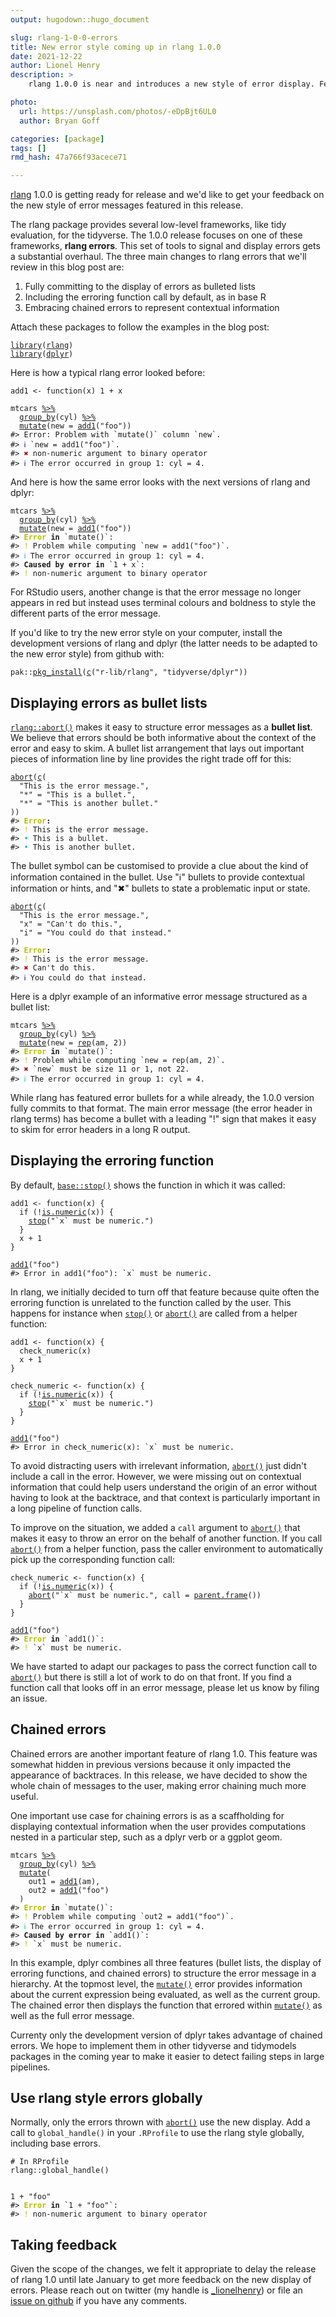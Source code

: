 ```yaml
---
output: hugodown::hugo_document

slug: rlang-1-0-0-errors
title: New error style coming up in rlang 1.0.0
date: 2021-12-22
author: Lionel Henry
description: >
    rlang 1.0.0 is near and introduces a new style of error display. Feedback welcome!

photo:
  url: https://unsplash.com/photos/-eDpBjt6UL0
  author: Bryan Goff

categories: [package]
tags: []
rmd_hash: 47a766f93acece71

---
```


<!--
TODO:
* [x] Look over / edit the post's title in the yaml
* [x] Edit (or delete) the description; note this appears in the Twitter card
* [x] Pick category and tags (see existing with [`hugodown::tidy_show_meta()`](https://rdrr.io/pkg/hugodown/man/use_tidy_post.html))
* [x] Find photo & update yaml metadata
* [x] Create `thumbnail-sq.jpg`; height and width should be equal
* [x] Create `thumbnail-wd.jpg`; width should be >5x height
* [x] [`hugodown::use_tidy_thumbnails()`](https://rdrr.io/pkg/hugodown/man/use_tidy_post.html)
* [x] Add intro sentence, e.g. the standard tagline for the package
* [/] [`usethis::use_tidy_thanks()`](https://usethis.r-lib.org/reference/use_tidy_thanks.html)
-->

[rlang](https://rlang.r-lib.org/) 1.0.0 is getting ready for release and we'd like to get your feedback on the new style of error messages featured in this release.

The rlang package provides several low-level frameworks, like tidy evaluation, for the tidyverse. The 1.0.0 release focuses on one of these frameworks, **rlang errors**. This set of tools to signal and display errors gets a substantial overhaul. The three main changes to rlang errors that we'll review in this blog post are:

1.  Fully committing to the display of errors as bulleted lists
2.  Including the erroring function call by default, as in base R
3.  Embracing chained errors to represent contextual information

Attach these packages to follow the examples in the blog post:

<div class="highlight">

<pre class='chroma'><code class='language-r' data-lang='r'><span class='kr'><a href='https://rdrr.io/r/base/library.html'>library</a></span><span class='o'>(</span><span class='nv'><a href='https://rlang.r-lib.org'>rlang</a></span><span class='o'>)</span>
<span class='kr'><a href='https://rdrr.io/r/base/library.html'>library</a></span><span class='o'>(</span><span class='nv'><a href='https://dplyr.tidyverse.org'>dplyr</a></span><span class='o'>)</span></code></pre>

</div>

Here is how a typical rlang error looked before:

<div class="highlight">

<pre class='chroma'><code class='language-r' data-lang='r'><span class='nv'>add1</span> <span class='o'>&lt;-</span> <span class='kr'>function</span><span class='o'>(</span><span class='nv'>x</span><span class='o'>)</span> <span class='m'>1</span> <span class='o'>+</span> <span class='nv'>x</span>

<span class='nv'>mtcars</span> <span class='o'><a href='https://magrittr.tidyverse.org/reference/pipe.html'>%&gt;%</a></span>
  <span class='nf'><a href='https://dplyr.tidyverse.org/reference/group_by.html'>group_by</a></span><span class='o'>(</span><span class='nv'>cyl</span><span class='o'>)</span> <span class='o'><a href='https://magrittr.tidyverse.org/reference/pipe.html'>%&gt;%</a></span>
  <span class='nf'><a href='https://dplyr.tidyverse.org/reference/mutate.html'>mutate</a></span><span class='o'>(</span>new <span class='o'>=</span> <span class='nf'><a href='https://rdrr.io/r/stats/add1.html'>add1</a></span><span class='o'>(</span><span class='s'>"foo"</span><span class='o'>)</span><span class='o'>)</span>
<span class='c'>#&gt; Error: Problem with `mutate()` column `new`.</span>
<span class='c'>#&gt; <span style='color: #0000BB;'>ℹ</span> `new = add1("foo")`.</span>
<span class='c'>#&gt; <span style='color: #BB0000;'>✖</span> non-numeric argument to binary operator</span>
<span class='c'>#&gt; <span style='color: #0000BB;'>ℹ</span> The error occurred in group 1: cyl = 4.</span></code></pre>

</div>

And here is how the same error looks with the next versions of rlang and dplyr:

<div class="highlight">

<pre class='chroma'><code class='language-r' data-lang='r'><span class='nv'>mtcars</span> <span class='o'><a href='https://magrittr.tidyverse.org/reference/pipe.html'>%&gt;%</a></span>
  <span class='nf'><a href='https://dplyr.tidyverse.org/reference/group_by.html'>group_by</a></span><span class='o'>(</span><span class='nv'>cyl</span><span class='o'>)</span> <span class='o'><a href='https://magrittr.tidyverse.org/reference/pipe.html'>%&gt;%</a></span>
  <span class='nf'><a href='https://dplyr.tidyverse.org/reference/mutate.html'>mutate</a></span><span class='o'>(</span>new <span class='o'>=</span> <span class='nf'><a href='https://rdrr.io/r/stats/add1.html'>add1</a></span><span class='o'>(</span><span class='s'>"foo"</span><span class='o'>)</span><span class='o'>)</span>
<span class='c'>#&gt; <span style='color: #BBBB00; font-weight: bold;'>Error</span><span style='font-weight: bold;'> in </span><span style='font-weight: bold; font-weight: 100;'>`mutate()`:</span></span>
<span class='c'>#&gt; <span style='color: #BBBB00;'>!</span> Problem while computing `new = add1("foo")`.</span>
<span class='c'>#&gt; <span style='color: #00BBBB;'>ℹ</span> The error occurred in group 1: cyl = 4.</span>
<span class='c'>#&gt; <span style='font-weight: bold;'>Caused by error in </span><span style='font-weight: bold; font-weight: 100;'>`1 + x`:</span></span>
<span class='c'>#&gt; <span style='color: #BBBB00;'>!</span> non-numeric argument to binary operator</span></code></pre>

</div>

For RStudio users, another change is that the error message no longer appears in red but instead uses terminal colours and boldness to style the different parts of the error message.

If you'd like to try the new error style on your computer, install the development versions of rlang and dplyr (the latter needs to be adapted to the new error style) from github with:

<div class="highlight">

<pre class='chroma'><code class='language-r' data-lang='r'><span class='nf'>pak</span><span class='nf'>::</span><span class='nf'><a href='http://pak.r-lib.org/reference/pkg_install.html'>pkg_install</a></span><span class='o'>(</span><span class='nf'><a href='https://rdrr.io/r/base/c.html'>c</a></span><span class='o'>(</span><span class='s'>"r-lib/rlang"</span>, <span class='s'>"tidyverse/dplyr"</span><span class='o'>)</span><span class='o'>)</span></code></pre>

</div>

## Displaying errors as bullet lists

[`rlang::abort()`](https://rlang.r-lib.org/reference/abort.html) makes it easy to structure error messages as a **bullet list**. We believe that errors should be both informative about the context of the error and easy to skim. A bullet list arrangement that lays out important pieces of information line by line provides the right trade off for this:

<div class="highlight">

<pre class='chroma'><code class='language-r' data-lang='r'><span class='nf'><a href='https://rlang.r-lib.org/reference/abort.html'>abort</a></span><span class='o'>(</span><span class='nf'><a href='https://rdrr.io/r/base/c.html'>c</a></span><span class='o'>(</span>
  <span class='s'>"This is the error message."</span>,
  <span class='s'>"*"</span> <span class='o'>=</span> <span class='s'>"This is a bullet."</span>,
  <span class='s'>"*"</span> <span class='o'>=</span> <span class='s'>"This is another bullet."</span>
<span class='o'>)</span><span class='o'>)</span>
<span class='c'>#&gt; <span style='color: #BBBB00; font-weight: bold;'>Error</span><span style='font-weight: bold;'>:</span></span>
<span class='c'>#&gt; <span style='color: #BBBB00;'>!</span> This is the error message.</span>
<span class='c'>#&gt; <span style='color: #00BBBB;'>•</span> This is a bullet.</span>
<span class='c'>#&gt; <span style='color: #00BBBB;'>•</span> This is another bullet.</span></code></pre>

</div>

The bullet symbol can be customised to provide a clue about the kind of information contained in the bullet. Use "ℹ" bullets to provide contextual information or hints, and "✖" bullets to state a problematic input or state.

<div class="highlight">

<pre class='chroma'><code class='language-r' data-lang='r'><span class='nf'><a href='https://rlang.r-lib.org/reference/abort.html'>abort</a></span><span class='o'>(</span><span class='nf'><a href='https://rdrr.io/r/base/c.html'>c</a></span><span class='o'>(</span>
  <span class='s'>"This is the error message."</span>,
  <span class='s'>"x"</span> <span class='o'>=</span> <span class='s'>"Can't do this."</span>,
  <span class='s'>"i"</span> <span class='o'>=</span> <span class='s'>"You could do that instead."</span>
<span class='o'>)</span><span class='o'>)</span>
<span class='c'>#&gt; <span style='color: #BBBB00; font-weight: bold;'>Error</span><span style='font-weight: bold;'>:</span></span>
<span class='c'>#&gt; <span style='color: #BBBB00;'>!</span> This is the error message.</span>
<span class='c'>#&gt; <span style='color: #BB0000;'>✖</span> Can't do this.</span>
<span class='c'>#&gt; <span style='color: #0000BB;'>ℹ</span> You could do that instead.</span></code></pre>

</div>

Here is a dplyr example of an informative error message structured as a bullet list:

<div class="highlight">

<pre class='chroma'><code class='language-r' data-lang='r'><span class='nv'>mtcars</span> <span class='o'><a href='https://magrittr.tidyverse.org/reference/pipe.html'>%&gt;%</a></span>
  <span class='nf'><a href='https://dplyr.tidyverse.org/reference/group_by.html'>group_by</a></span><span class='o'>(</span><span class='nv'>cyl</span><span class='o'>)</span> <span class='o'><a href='https://magrittr.tidyverse.org/reference/pipe.html'>%&gt;%</a></span>
  <span class='nf'><a href='https://dplyr.tidyverse.org/reference/mutate.html'>mutate</a></span><span class='o'>(</span>new <span class='o'>=</span> <span class='nf'><a href='https://rdrr.io/r/base/rep.html'>rep</a></span><span class='o'>(</span><span class='nv'>am</span>, <span class='m'>2</span><span class='o'>)</span><span class='o'>)</span>
<span class='c'>#&gt; <span style='color: #BBBB00; font-weight: bold;'>Error</span><span style='font-weight: bold;'> in </span><span style='font-weight: bold; font-weight: 100;'>`mutate()`:</span></span>
<span class='c'>#&gt; <span style='color: #BBBB00;'>!</span> Problem while computing `new = rep(am, 2)`.</span>
<span class='c'>#&gt; <span style='color: #BB0000;'>✖</span> `new` must be size 11 or 1, not 22.</span>
<span class='c'>#&gt; <span style='color: #00BBBB;'>ℹ</span> The error occurred in group 1: cyl = 4.</span></code></pre>

</div>

While rlang has featured error bullets for a while already, the 1.0.0 version fully commits to that format. The main error message (the error header in rlang terms) has become a bullet with a leading "!" sign that makes it easy to skim for error headers in a long R output.

## Displaying the erroring function

By default, [`base::stop()`](https://rdrr.io/r/base/stop.html) shows the function in which it was called:

<div class="highlight">

<pre class='chroma'><code class='language-r' data-lang='r'><span class='nv'>add1</span> <span class='o'>&lt;-</span> <span class='kr'>function</span><span class='o'>(</span><span class='nv'>x</span><span class='o'>)</span> <span class='o'>&#123;</span>
  <span class='kr'>if</span> <span class='o'>(</span><span class='o'>!</span><span class='nf'><a href='https://rdrr.io/r/base/numeric.html'>is.numeric</a></span><span class='o'>(</span><span class='nv'>x</span><span class='o'>)</span><span class='o'>)</span> <span class='o'>&#123;</span>
    <span class='kr'><a href='https://rdrr.io/r/base/stop.html'>stop</a></span><span class='o'>(</span><span class='s'>"`x` must be numeric."</span><span class='o'>)</span>
  <span class='o'>&#125;</span>
  <span class='nv'>x</span> <span class='o'>+</span> <span class='m'>1</span>
<span class='o'>&#125;</span>

<span class='nf'><a href='https://rdrr.io/r/stats/add1.html'>add1</a></span><span class='o'>(</span><span class='s'>"foo"</span><span class='o'>)</span>
<span class='c'>#&gt; Error in add1("foo"): `x` must be numeric.</span></code></pre>

</div>

In rlang, we initially decided to turn off that feature because quite often the erroring function is unrelated to the function called by the user. This happens for instance when [`stop()`](https://rdrr.io/r/base/stop.html) or [`abort()`](https://rlang.r-lib.org/reference/abort.html) are called from a helper function:

<div class="highlight">

<pre class='chroma'><code class='language-r' data-lang='r'><span class='nv'>add1</span> <span class='o'>&lt;-</span> <span class='kr'>function</span><span class='o'>(</span><span class='nv'>x</span><span class='o'>)</span> <span class='o'>&#123;</span>
  <span class='nf'>check_numeric</span><span class='o'>(</span><span class='nv'>x</span><span class='o'>)</span>
  <span class='nv'>x</span> <span class='o'>+</span> <span class='m'>1</span>
<span class='o'>&#125;</span>

<span class='nv'>check_numeric</span> <span class='o'>&lt;-</span> <span class='kr'>function</span><span class='o'>(</span><span class='nv'>x</span><span class='o'>)</span> <span class='o'>&#123;</span>
  <span class='kr'>if</span> <span class='o'>(</span><span class='o'>!</span><span class='nf'><a href='https://rdrr.io/r/base/numeric.html'>is.numeric</a></span><span class='o'>(</span><span class='nv'>x</span><span class='o'>)</span><span class='o'>)</span> <span class='o'>&#123;</span>
    <span class='kr'><a href='https://rdrr.io/r/base/stop.html'>stop</a></span><span class='o'>(</span><span class='s'>"`x` must be numeric."</span><span class='o'>)</span>
  <span class='o'>&#125;</span>
<span class='o'>&#125;</span>

<span class='nf'><a href='https://rdrr.io/r/stats/add1.html'>add1</a></span><span class='o'>(</span><span class='s'>"foo"</span><span class='o'>)</span>
<span class='c'>#&gt; Error in check_numeric(x): `x` must be numeric.</span></code></pre>

</div>

To avoid distracting users with irrelevant information, [`abort()`](https://rlang.r-lib.org/reference/abort.html) just didn't include a call in the error. However, we were missing out on contextual information that could help users understand the origin of an error without having to look at the backtrace, and that context is particularly important in a long pipeline of function calls.

To improve on the situation, we added a `call` argument to [`abort()`](https://rlang.r-lib.org/reference/abort.html) that makes it easy to throw an error on the behalf of another function. If you call [`abort()`](https://rlang.r-lib.org/reference/abort.html) from a helper function, pass the caller environment to automatically pick up the corresponding function call:

<div class="highlight">

<pre class='chroma'><code class='language-r' data-lang='r'><span class='nv'>check_numeric</span> <span class='o'>&lt;-</span> <span class='kr'>function</span><span class='o'>(</span><span class='nv'>x</span><span class='o'>)</span> <span class='o'>&#123;</span>
  <span class='kr'>if</span> <span class='o'>(</span><span class='o'>!</span><span class='nf'><a href='https://rdrr.io/r/base/numeric.html'>is.numeric</a></span><span class='o'>(</span><span class='nv'>x</span><span class='o'>)</span><span class='o'>)</span> <span class='o'>&#123;</span>
    <span class='nf'><a href='https://rlang.r-lib.org/reference/abort.html'>abort</a></span><span class='o'>(</span><span class='s'>"`x` must be numeric."</span>, call <span class='o'>=</span> <span class='nf'><a href='https://rdrr.io/r/base/sys.parent.html'>parent.frame</a></span><span class='o'>(</span><span class='o'>)</span><span class='o'>)</span>
  <span class='o'>&#125;</span>
<span class='o'>&#125;</span>

<span class='nf'><a href='https://rdrr.io/r/stats/add1.html'>add1</a></span><span class='o'>(</span><span class='s'>"foo"</span><span class='o'>)</span>
<span class='c'>#&gt; <span style='color: #BBBB00; font-weight: bold;'>Error</span><span style='font-weight: bold;'> in </span><span style='font-weight: bold; font-weight: 100;'>`add1()`:</span></span>
<span class='c'>#&gt; <span style='color: #BBBB00;'>!</span> `x` must be numeric.</span></code></pre>

</div>

We have started to adapt our packages to pass the correct function call to [`abort()`](https://rlang.r-lib.org/reference/abort.html) but there is still a lot of work to do on that front. If you find a function call that looks off in an error message, please let us know by filing an issue.

## Chained errors

Chained errors are another important feature of rlang 1.0. This feature was somewhat hidden in previous versions because it only impacted the appearance of backtraces. In this release, we have decided to show the whole chain of messages to the user, making error chaining much more useful.

One important use case for chaining errors is as a scaffholding for displaying contextual information when the user provides computations nested in a particular step, such as a dplyr verb or a ggplot geom.

<div class="highlight">

<pre class='chroma'><code class='language-r' data-lang='r'><span class='nv'>mtcars</span> <span class='o'><a href='https://magrittr.tidyverse.org/reference/pipe.html'>%&gt;%</a></span>
  <span class='nf'><a href='https://dplyr.tidyverse.org/reference/group_by.html'>group_by</a></span><span class='o'>(</span><span class='nv'>cyl</span><span class='o'>)</span> <span class='o'><a href='https://magrittr.tidyverse.org/reference/pipe.html'>%&gt;%</a></span>
  <span class='nf'><a href='https://dplyr.tidyverse.org/reference/mutate.html'>mutate</a></span><span class='o'>(</span>
    out1 <span class='o'>=</span> <span class='nf'><a href='https://rdrr.io/r/stats/add1.html'>add1</a></span><span class='o'>(</span><span class='nv'>am</span><span class='o'>)</span>,
    out2 <span class='o'>=</span> <span class='nf'><a href='https://rdrr.io/r/stats/add1.html'>add1</a></span><span class='o'>(</span><span class='s'>"foo"</span><span class='o'>)</span>
  <span class='o'>)</span>
<span class='c'>#&gt; <span style='color: #BBBB00; font-weight: bold;'>Error</span><span style='font-weight: bold;'> in </span><span style='font-weight: bold; font-weight: 100;'>`mutate()`:</span></span>
<span class='c'>#&gt; <span style='color: #BBBB00;'>!</span> Problem while computing `out2 = add1("foo")`.</span>
<span class='c'>#&gt; <span style='color: #00BBBB;'>ℹ</span> The error occurred in group 1: cyl = 4.</span>
<span class='c'>#&gt; <span style='font-weight: bold;'>Caused by error in </span><span style='font-weight: bold; font-weight: 100;'>`add1()`:</span></span>
<span class='c'>#&gt; <span style='color: #BBBB00;'>!</span> `x` must be numeric.</span></code></pre>

</div>

In this example, dplyr combines all three features (bullet lists, the display of erroring functions, and chained errors) to structure the error message in a hierarchy. At the topmost level, the [`mutate()`](https://dplyr.tidyverse.org/reference/mutate.html) error provides information about the current expression being evaluated, as well as the current group. The chained error then displays the function that errored within [`mutate()`](https://dplyr.tidyverse.org/reference/mutate.html) as well as the full error message.

Currenty only the development version of dplyr takes advantage of chained errors. We hope to implement them in other tidyverse and tidymodels packages in the coming year to make it easier to detect failing steps in large pipelines.

## Use rlang style errors globally

Normally, only the errors thrown with [`abort()`](https://rlang.r-lib.org/reference/abort.html) use the new display. Add a call to `global_handle()` in your `.RProfile` to use the rlang style globally, including base errors.

<div class="highlight">

<pre class='chroma'><code class='language-r' data-lang='r'><span class='c'># In RProfile</span>
<span class='nf'>rlang</span><span class='nf'>::</span><span class='nf'>global_handle</span><span class='o'>(</span><span class='o'>)</span></code></pre>

</div>

<div class="highlight">

<pre class='chroma'><code class='language-r' data-lang='r'>
<span class='m'>1</span> <span class='o'>+</span> <span class='s'>"foo"</span>
<span class='c'>#&gt; <span style='color: #BBBB00; font-weight: bold;'>Error</span><span style='font-weight: bold;'> in </span><span style='font-weight: bold; font-weight: 100;'>`1 + "foo"`:</span></span>
<span class='c'>#&gt; <span style='color: #BBBB00;'>!</span> non-numeric argument to binary operator</span>
</code></pre>

</div>

## Taking feedback

Given the scope of the changes, we felt it appropriate to delay the release of rlang 1.0 until late January to get more feedback on the new display of errors. Please reach out on twitter (my handle is [\_lionelhenry](https://twitter.com/_lionelhenry/)) or file an [issue on github](https://github.com/r-lib/rlang) if you have any comments.

